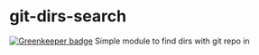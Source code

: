 # git-dirs-search

[![Greenkeeper badge](https://badges.greenkeeper.io/kfiku/git-dirs-search.svg)](https://greenkeeper.io/)
Simple module to find dirs with git repo in
